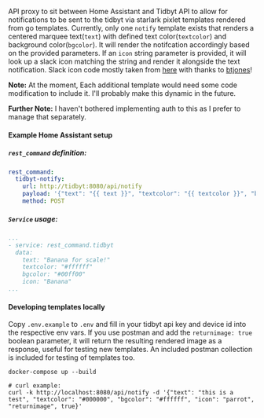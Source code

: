 API proxy to sit between Home Assistant and Tidbyt API to allow for notifications to be sent to the tidbyt via starlark pixlet templates rendered from go templates.  Currently, only one `notify` template exists that renders a centered marquee text(`text`) with defined text color(`textcolor`) and background color(`bgcolor`).  It will render the notifcation accordingly based on the provided parameters.  If an `icon` string parameter is provided, it will look up a slack icon matching the string and render it alongside the text notification. Slack icon code mostly taken from [here](https://github.com/tidbyt/community/tree/main/apps/randomslackmoji) with thanks to [btjones](https://github.com/btjones/)!

**Note:** At the moment, Each additional template would need some code modification to include it.  I'll probably make this dynamic in the future.

**Further Note:** I haven't bothered implementing auth to this as I prefer to manage that separately.

#### Example Home Assistant setup

#####  `rest_command` definition:
```yaml
rest_command:
  tidbyt-notify:
    url: http://tidbyt:8080/api/notify
    payload: '{"text": "{{ text }}", "textcolor": "{{ textcolor }}", "bgcolor": "{{ bgcolor }}", "icon": "{{ icon }}"}'
    method: POST
```

#####  `Service` usage:
```yaml
...
- service: rest_command.tidbyt
  data:
    text: "Banana for scale!"
    textcolor: "#ffffff"
    bgcolor: "#00ff00"
    icon: "Banana"    
...
```

#### Developing templates locally
Copy `.env.example` to `.env` and fill in your tidbyt api key and device id into the respective env vars.
If you use postman and add the `returnimage: true` boolean parameter, it will return the resulting rendered image as a response, useful for testing new templates.  An included postman collection is included for testing of templates too.

```
docker-compose up --build

# curl example:
curl -k http://localhost:8080/api/notify -d '{"text": "this is a test", "textcolor": "#000000", "bgcolor": "#ffffff", "icon": "parrot", "returnimage", true}'
```
